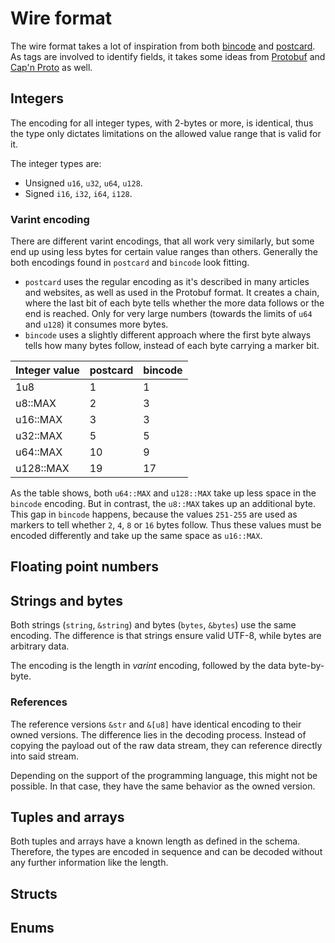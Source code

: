 # Wire format

<!-- toc -->

The wire format takes a lot of inspiration from both [bincode](https://github.com/bincode-org/bincode) and [postcard](https://github.com/jamesmunns/postcard). As tags are involved to identify fields, it takes some ideas from [Protobuf](https://protobuf.dev) and [Cap'n Proto](https://capnproto.org) as well.

## Integers

The encoding for all integer types, with 2-bytes or more, is identical, thus the type only dictates limitations on the allowed value range that is valid for it.

The integer types are:

- Unsigned `u16`, `u32`, `u64`, `u128`.
- Signed `i16`, `i32`, `i64`, `i128`.

### Varint encoding

There are different varint encodings, that all work very similarly, but some end up using less bytes for certain value ranges than others. Generally the both encodings found in `postcard` and `bincode` look fitting.

- `postcard` uses the regular encoding as it's described in many articles and websites, as well as used in the Protobuf format. It creates a chain, where the last bit of each byte tells whether the more data follows or the end is reached. Only for very large numbers (towards the limits of `u64` and `u128`) it consumes more bytes.
- `bincode` uses a slightly different approach where the first byte always tells how many bytes follow, instead of each byte carrying a marker bit.

| Integer value | postcard | bincode |
| ------------- | -------- | ------- |
| 1u8           | 1        | 1       |
| u8::MAX       | 2        | 3       |
| u16::MAX      | 3        | 3       |
| u32::MAX      | 5        | 5       |
| u64::MAX      | 10       | 9       |
| u128::MAX     | 19       | 17      |

As the table shows, both `u64::MAX` and `u128::MAX` take up less space in the `bincode` encoding. But in contrast, the `u8::MAX` takes up an additional byte. This gap in `bincode` happens, because the values `251-255` are used as markers to tell whether `2`, `4`, `8` or `16` bytes follow. Thus these values must be encoded differently and take up the same space as `u16::MAX`.

## Floating point numbers

## Strings and bytes

Both strings (`string`, `&string`) and bytes (`bytes`, `&bytes`) use the same encoding. The difference is that strings ensure valid UTF-8, while bytes are arbitrary data.

The encoding is the length in _varint_ encoding, followed by the data byte-by-byte.

### References

The reference versions `&str` and `&[u8]` have identical encoding to their owned versions. The difference lies in the decoding process. Instead of copying the payload out of the raw data stream, they can reference directly into said stream.

Depending on the support of the programming language, this might not be possible. In that case, they have the same behavior as the owned version.

## Tuples and arrays

Both tuples and arrays have a known length as defined in the schema. Therefore, the types are encoded in sequence and can be decoded without any further information like the length.

## Structs

## Enums
